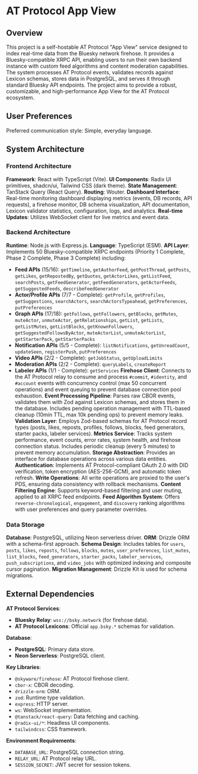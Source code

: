 # AT Protocol App View

## Overview

This project is a self-hostable AT Protocol "App View" service designed to index real-time data from the Bluesky network firehose. It provides a Bluesky-compatible XRPC API, enabling users to run their own backend instance with custom feed algorithms and content moderation capabilities. The system processes AT Protocol events, validates records against Lexicon schemas, stores data in PostgreSQL, and serves it through standard Bluesky API endpoints. The project aims to provide a robust, customizable, and high-performance App View for the AT Protocol ecosystem.

## User Preferences

Preferred communication style: Simple, everyday language.

## System Architecture

### Frontend Architecture

**Framework**: React with TypeScript (Vite).
**UI Components**: Radix UI primitives, shadcn/ui, Tailwind CSS (dark theme).
**State Management**: TanStack Query (React Query).
**Routing**: Wouter.
**Dashboard Interface**: Real-time monitoring dashboard displaying metrics (events, DB records, API requests), a firehose monitor, DB schema visualization, API documentation, Lexicon validator statistics, configuration, logs, and analytics.
**Real-time Updates**: Utilizes WebSocket client for live metrics and event data.

### Backend Architecture

**Runtime**: Node.js with Express.js.
**Language**: TypeScript (ESM).
**API Layer**: Implements 50 Bluesky-compatible XRPC endpoints (Priority 1 Complete, Phase 2 Complete, Phase 3 Complete) including:
- **Feed APIs** (15/16): `getTimeline`, `getAuthorFeed`, `getPostThread`, `getPosts`, `getLikes`, `getRepostedBy`, `getQuotes`, `getActorLikes`, `getListFeed`, `searchPosts`, `getFeedGenerator`, `getFeedGenerators`, `getActorFeeds`, `getSuggestedFeeds`, `describeFeedGenerator`
- **Actor/Profile APIs** (7/7 - Complete): `getProfile`, `getProfiles`, `getSuggestions`, `searchActors`, `searchActorsTypeahead`, `getPreferences`, `putPreferences`
- **Graph APIs** (17/18): `getFollows`, `getFollowers`, `getBlocks`, `getMutes`, `muteActor`, `unmuteActor`, `getRelationships`, `getList`, `getLists`, `getListMutes`, `getListBlocks`, `getKnownFollowers`, `getSuggestedFollowsByActor`, `muteActorList`, `unmuteActorList`, `getStarterPack`, `getStarterPacks`
- **Notification APIs** (5/5 - Complete): `listNotifications`, `getUnreadCount`, `updateSeen`, `registerPush`, `putPreferences`
- **Video APIs** (2/2 - Complete): `getJobStatus`, `getUploadLimits`
- **Moderation APIs** (2/2 - Complete): `queryLabels`, `createReport`
- **Labeler APIs** (1/1 - Complete): `getServices`
**Firehose Client**: Connects to the AT Protocol relay to consume and process `#commit`, `#identity`, and `#account` events with concurrency control (max 50 concurrent operations) and event queuing to prevent database connection pool exhaustion.
**Event Processing Pipeline**: Parses raw CBOR events, validates them with Zod against Lexicon schemas, and stores them in the database. Includes pending operation management with TTL-based cleanup (10min TTL, max 10k pending ops) to prevent memory leaks.
**Validation Layer**: Employs Zod-based schemas for AT Protocol record types (posts, likes, reposts, profiles, follows, blocks, feed generators, starter packs, labeler services).
**Metrics Service**: Tracks system performance, event counts, error rates, system health, and firehose connection status. Includes periodic cleanup (every 5 minutes) to prevent memory accumulation.
**Storage Abstraction**: Provides an interface for database operations across various data entities.
**Authentication**: Implements AT Protocol-compliant OAuth 2.0 with DID verification, token encryption (AES-256-GCM), and automatic token refresh.
**Write Operations**: All write operations are proxied to the user's PDS, ensuring data consistency with rollback mechanisms.
**Content Filtering Engine**: Supports keyword-based filtering and user muting, applied to all XRPC feed endpoints.
**Feed Algorithm System**: Offers `reverse-chronological`, `engagement`, and `discovery` ranking algorithms with user preferences and query parameter overrides.

### Data Storage

**Database**: PostgreSQL, utilizing Neon serverless driver.
**ORM**: Drizzle ORM with a schema-first approach.
**Schema Design**: Includes tables for `users`, `posts`, `likes`, `reposts`, `follows`, `blocks`, `mutes`, `user_preferences`, `list_mutes`, `list_blocks`, `feed_generators`, `starter_packs`, `labeler_services`, `push_subscriptions`, and `video_jobs` with optimized indexing and composite cursor pagination.
**Migration Management**: Drizzle Kit is used for schema migrations.

## External Dependencies

**AT Protocol Services**:
- **Bluesky Relay**: `wss://bsky.network` (for firehose data).
- **AT Protocol Lexicons**: Official `app.bsky.*` schemas for validation.

**Database**:
- **PostgreSQL**: Primary data store.
- **Neon Serverless**: PostgreSQL client.

**Key Libraries**:
- `@skyware/firehose`: AT Protocol firehose client.
- `cbor-x`: CBOR decoding.
- `drizzle-orm`: ORM.
- `zod`: Runtime type validation.
- `express`: HTTP server.
- `ws`: WebSocket implementation.
- `@tanstack/react-query`: Data fetching and caching.
- `@radix-ui/*`: Headless UI components.
- `tailwindcss`: CSS framework.

**Environment Requirements**:
- `DATABASE_URL`: PostgreSQL connection string.
- `RELAY_URL`: AT Protocol relay URL.
- `SESSION_SECRET`: JWT secret for session tokens.